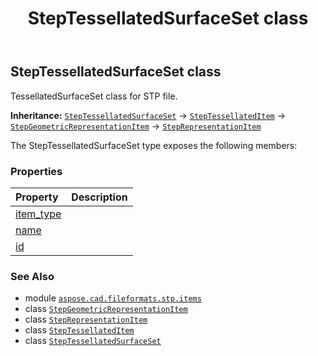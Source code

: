 ﻿---
title: StepTessellatedSurfaceSet class
second_title: Aspose.CAD for Python via .NET API References
description: 
type: docs
weight: 720
url: /python-net/aspose.cad.fileformats.stp.items/steptessellatedsurfaceset/
is_root: false
---

## StepTessellatedSurfaceSet class

TessellatedSurfaceSet class for STP file.



**Inheritance:** [`StepTessellatedSurfaceSet`](/cad/python-net/aspose.cad.fileformats.stp.items/steptessellatedsurfaceset) → 
[`StepTessellatedItem`](/cad/python-net/aspose.cad.fileformats.stp.items/steptessellateditem) → 
[`StepGeometricRepresentationItem`](/cad/python-net/aspose.cad.fileformats.stp.items/stepgeometricrepresentationitem) → 
[`StepRepresentationItem`](/cad/python-net/aspose.cad.fileformats.stp.items/steprepresentationitem)



The StepTessellatedSurfaceSet type exposes the following members:

### Properties
| Property | Description |
| :- | :- |
| [item_type](/cad/python-net/aspose.cad.fileformats.stp.items/steptessellatedsurfaceset/item_type) |  |
| [name](/cad/python-net/aspose.cad.fileformats.stp.items/steptessellatedsurfaceset/name) |  |
| [id](/cad/python-net/aspose.cad.fileformats.stp.items/steptessellatedsurfaceset/id) |  |



### See Also
* module [`aspose.cad.fileformats.stp.items`](..)
* class [`StepGeometricRepresentationItem`](/cad/python-net/aspose.cad.fileformats.stp.items/stepgeometricrepresentationitem)
* class [`StepRepresentationItem`](/cad/python-net/aspose.cad.fileformats.stp.items/steprepresentationitem)
* class [`StepTessellatedItem`](/cad/python-net/aspose.cad.fileformats.stp.items/steptessellateditem)
* class [`StepTessellatedSurfaceSet`](/cad/python-net/aspose.cad.fileformats.stp.items/steptessellatedsurfaceset)
